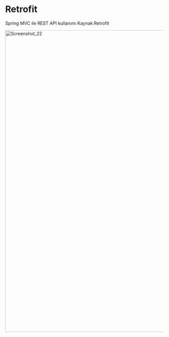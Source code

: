 # Retrofit
Spring MVC ile  REST API kullanımı 
Kaynak:Retrofit
<br>

<img width="960" alt="Screenshot_22" src="https://user-images.githubusercontent.com/53636503/67126577-16ec0880-f200-11e9-9009-16987b384277.png">
